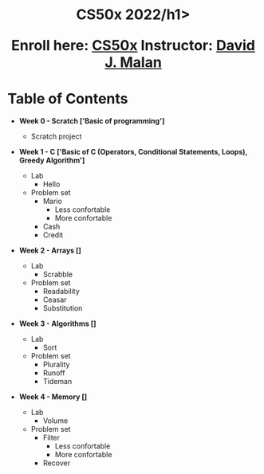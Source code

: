 <h1 align="center">CS50x 2022/h1>

Enroll here: [CS50x](https://cs50.harvard.edu/x/2022/)
Instructor: [David J. Malan](https://cs.harvard.edu/malan/)

# Table of Contents 

* **Week 0 - Scratch ['Basic of programming']**
  * Scratch project

* **Week 1 - C ['Basic of C (Operators, Conditional Statements, Loops), Greedy Algorithm']**
  * Lab
    * Hello
  * Problem set
    * Mario
       * Less confortable
       * More confortable
    * Cash
    * Credit 

* **Week 2 - Arrays []**
  * Lab
    * Scrabble
  * Problem set
    * Readability
    * Ceasar
    * Substitution
    
* **Week 3 - Algorithms []**
  * Lab
    * Sort
  * Problem set
    * Plurality
    * Runoff
    * Tideman
    
* **Week 4 - Memory []**
  * Lab
    * Volume
  * Problem set
    * Filter
      * Less confortable
      * More confortable
    * Recover
  
  
